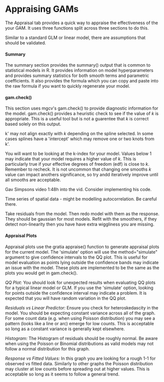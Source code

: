 # Appraising GAMs

The Appraisal tab provides a quick way to appraise the effectiveness of the your GAM. It uses three functions split across three sections to do this.

Similar to a standard GLM or linear model, there are assumptions that should be validated.

#### Summary

The summary section provides the summary() output that is common to statistical models in R. It provides information on model hyperparameters and provides summary statistics for both smooth terms and parametric coefficients. It also provides the formula which you can copy and paste into the raw formula if you want to quickly regenerate your model.

#### gam.check()

This section uses mgcv's gam.check() to provide diagnostic information for the model. gam.check() provides a heuristic check to see if the value of _k_ is appropriate. This is a useful tool but is not a guarentee that _k_ is correct based solely on this output.

k' may not align exactly with _k_ depending on the spline selected. In some cases splines have a 'intercept' which may remove one or two knots from k'.

You will want to be looking at the k-index for your model. Values below 1 may indicate that your model requires a higher value of _k_. This is particularly true if your effective degrees of freedom (edf) is close to _k_. Remember to recheck. It is not uncommon that changing one smooths _k_ value can impact anothers significance, so try andd iteratively improve until all smooths are acceptable.

Gav Simpsons video 1:48h into the vid. Consider implementing his code.

Time series of spatial data - might be modelling autocorrelation. Be careful there.

Take residuals from the model. Then redo model with them as the response. They should be gaussian for most models. Refit with the smoothers, if they detect non-linearity then you have have extra wiggliness you are missing.

#### Appraisal Plots

Appraisal plots use the gratia appraise() function to generate appraisal plots for the current model. The 'simulate' option will use the method="simulate" argument to give confidence intervals to the QQ plot. This is useful for model evaluation as points lying outside the confidence bands may indicate an issue with the model. These plots are implemented to be the same as the plots you would get in gam.check(). 

*QQ Plot:* You should look for unexpected results when evaluating QQ plots for a typical linear model or GLM. If you use the 'simulate' option, looking for points outside the confidence interval may indicate a problem. It is expected that you will have random variation in the QQ plot.

*Residuals vs Linear Predictor:* Ensure you check for heteroskedascity in the model. You should be expecting constant variance across all of the graph. For some count data (e.g. when using Poisson distribution) you may see a pattern (looks like a line or arc) emerge for low counts. This is acceptable so long as a constant variance is generally kept elsewhere.

*Histogram:* The Histogram of residuals should be roughly normal. Be aware when using the Poisson or Binomial distributions as valid models may not follow a normal distribution for this graph.

*Response vs Fitted Values:* In this graph you are looking for a rough 1-1 for observed vs fitted data. Similarly to other graphs the Poisson distribution may cluster at low counts before spreading out at higher values. This is acceptable so long as it seems to follow a general trend.
